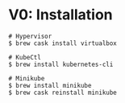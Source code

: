 # V0: Installation

```shell
# Hypervisor
$ brew cask install virtualbox

# KubeCtl
$ brew install kubernetes-cli

# Minikube
$ brew install minikube
$ brew cask reinstall minikube
```

